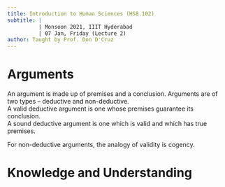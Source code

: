 ```yaml
---
title: Introduction to Human Sciences (HS8.102)
subtitle: |
          | Monsoon 2021, IIIT Hyderabad
          | 07 Jan, Friday (Lecture 2)
author: Taught by Prof. Don D'Cruz
---
```


# Arguments
An argument is made up of premises and a conclusion. Arguments are of two types – deductive and non-deductive.  
A valid deductive argument is one whose premises guarantee its conclusion.  
A sound deductive argument is one which is valid and which has true premises.  

For non-deductive arguments, the analogy of validity is cogency.

# Knowledge and Understanding
